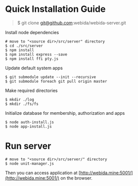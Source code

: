 # Quick Installation Guide

> $ git clone git@github.com:webida/webida-server.git

Install node dependencies

```
# move to "<source dir>/src/server" directory
$ cd ./src/server
$ npm install
$ npm install express --save
$ npm install ffi pty.js
```

Update default system apps

```
$ git submodule update --init --recursive
$ git submodule foreach git pull origin master
```

Make required directories

```
$ mkdir ./log
$ mkdir ./fs/fs
```

Initialize database for membership, authorization and apps

```
$ node auth-install.js
$ node app-install.js
```

# Run server

```
# move to "<source dir>/src/server/" directory
$ node unit-manager.js
```

Then you can access application at [http://webida.mine:5001/](http://webida.mine:5001/) on the browser.